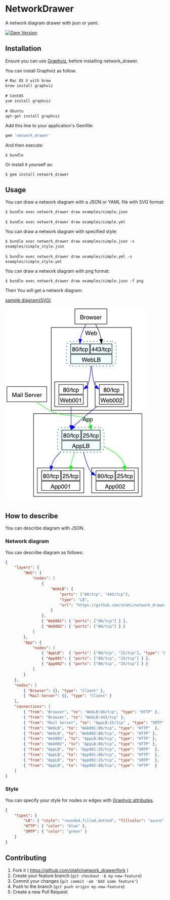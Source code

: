 # NetworkDrawer

A network diagram drawer with json or yaml.

[![Gem Version](https://badge.fury.io/rb/network_drawer.svg)](http://badge.fury.io/rb/network_drawer)

## Installation

Ensure you can use [Graphviz](http://www.graphviz.org/), before installing network_drawer.

You can install Graphviz as follow.
```
# Mac OS X with brew
brew install graphviz

# CentOS
yum install graphviz

# Ubuntu
apt-get install graphviz
```

Add this line to your application's Gemfile:

```ruby
gem 'network_drawer'
```

And then execute:

    $ bundle

Or install it yourself as:

    $ gem install network_drawer

## Usage

You can draw a network diagram with a JSON or YAML file with SVG format:

    $ bundle exec network_drawer draw examples/simple.json

    $ bundle exec network_drawer draw examples/simple.yml

You can draw a network diagram with specified style:

    $ bundle exec network_drawer draw examples/simple.json -s examples/simple_style.json

    $ bundle exec network_drawer draw examples/simple.yml -s examples/simple_style.yml

You can draw a network diagram with png format:

    $ bundle exec network_drawer draw examples/simple.json -f png

Then You will get a network diagram.

[sample diagram(SVG)](examples/simple.svg)

![sample diagram(PNG)](examples/simple.png)

## How to describe

You can describe diagram with JSON.

### Network diagram

You can describe diagram as follows:


```json
{
    "layers": {
        "Web": {
            "nodes": [
                {
                    "WebLB": {
                        "ports": ["80/tcp", "443/tcp"],
                        "type": "LB",
                        "url": "https://github.com/otahi/network_drawer/"
                    }
                },
                { "Web001": { "ports": ["80/tcp"] } },
                { "Web002": { "ports": ["80/tcp"] } }
            ]
        },
        "App": {
            "nodes": [
                { "AppLB":  { "ports": ["80/tcp", "25/tcp"], "type": "LB" } },
                { "App001": { "ports": ["80/tcp", "25/tcp"] } },
                { "App002": { "ports": ["80/tcp", "25/tcp"] } }
            ]
        }
    },
    "nodes": [
        { "Browser": {}, "type": "Client" },
        { "Mail Server": {}, "type": "Client" }
    ],
    "connections": [
        { "from": "Browser", "to": "WebLB:80/tcp", "type": "HTTP" },
        { "from": "Browser", "to": "WebLB:443/tcp" },
        { "from": "Mail Server", "to": "AppLB:25/tcp" , "type": "SMTP" },
        { "from": "WebLB", "to": "Web001:80/tcp", "type": "HTTP"  },
        { "from": "WebLB", "to": "Web002:80/tcp", "type": "HTTP" },
        { "from": "Web001", "to": "AppLB:80/tcp", "type": "HTTP" },
        { "from": "Web002", "to": "AppLB:80/tcp", "type": "HTTP" },
        { "from": "AppLB", "to": "App001:25/tcp", "type": "SMTP"  },
        { "from": "AppLB", "to": "App001:80/tcp", "type": "HTTP"  },
        { "from": "AppLB", "to": "App002:25/tcp", "type": "SMTP"  },
        { "from": "AppLB", "to": "App002:80/tcp", "type": "HTTP"  }
    ]
}

```

### Style

You can specify your style for nodes or edges with [Graphviz attributes](http://www.graphviz.org/content/attrs).

```json
{
    "types": {
        "LB": { "style": "rounded,filled,dotted", "fillcolor": "azure" },
        "HTTP": { "color": "blue" },
        "SMTP": { "color": "green" }
    }
}
```


## Contributing

1. Fork it ( https://github.com/otahi/network_drawer/fork )
2. Create your feature branch (`git checkout -b my-new-feature`)
3. Commit your changes (`git commit -am 'Add some feature'`)
4. Push to the branch (`git push origin my-new-feature`)
5. Create a new Pull Request
